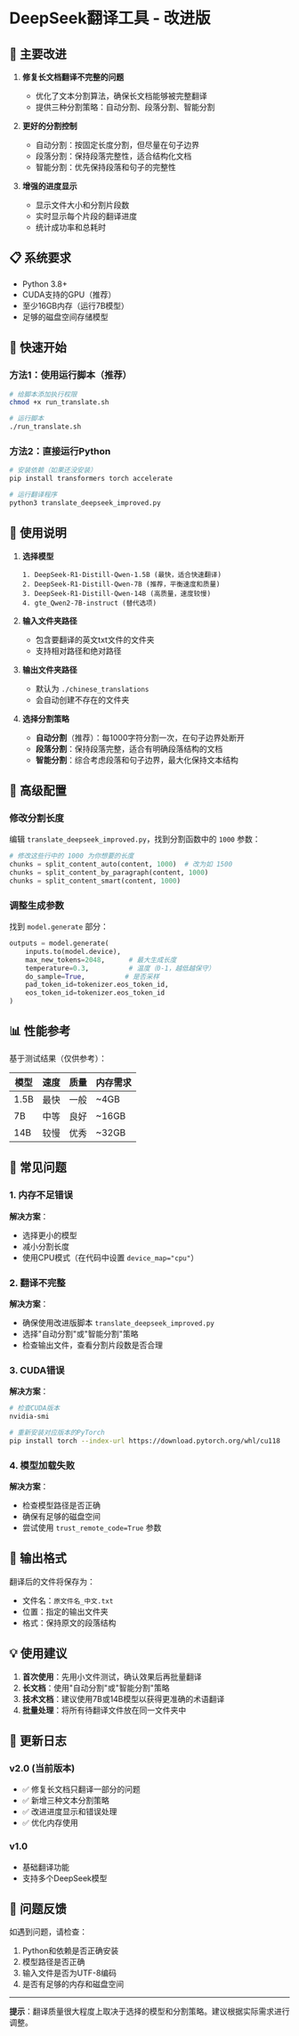 # DeepSeek翻译工具 - 改进版

## 🌟 主要改进

1. **修复长文档翻译不完整的问题**
   - 优化了文本分割算法，确保长文档能够被完整翻译
   - 提供三种分割策略：自动分割、段落分割、智能分割

2. **更好的分割控制**
   - 自动分割：按固定长度分割，但尽量在句子边界
   - 段落分割：保持段落完整性，适合结构化文档
   - 智能分割：优先保持段落和句子的完整性

3. **增强的进度显示**
   - 显示文件大小和分割片段数
   - 实时显示每个片段的翻译进度
   - 统计成功率和总耗时

## 📋 系统要求

- Python 3.8+
- CUDA支持的GPU（推荐）
- 至少16GB内存（运行7B模型）
- 足够的磁盘空间存储模型

## 🚀 快速开始

### 方法1：使用运行脚本（推荐）

```bash
# 给脚本添加执行权限
chmod +x run_translate.sh

# 运行脚本
./run_translate.sh
```

### 方法2：直接运行Python

```bash
# 安装依赖（如果还没安装）
pip install transformers torch accelerate

# 运行翻译程序
python3 translate_deepseek_improved.py
```

## 📖 使用说明

1. **选择模型**
   ```
   1. DeepSeek-R1-Distill-Qwen-1.5B (最快，适合快速翻译)
   2. DeepSeek-R1-Distill-Qwen-7B (推荐，平衡速度和质量)
   3. DeepSeek-R1-Distill-Qwen-14B (高质量，速度较慢)
   4. gte_Qwen2-7B-instruct (替代选项)
   ```

2. **输入文件夹路径**
   - 包含要翻译的英文txt文件的文件夹
   - 支持相对路径和绝对路径

3. **输出文件夹路径**
   - 默认为 `./chinese_translations`
   - 会自动创建不存在的文件夹

4. **选择分割策略**
   - **自动分割**（推荐）：每1000字符分割一次，在句子边界处断开
   - **段落分割**：保持段落完整，适合有明确段落结构的文档
   - **智能分割**：综合考虑段落和句子边界，最大化保持文本结构

## 🔧 高级配置

### 修改分割长度

编辑 `translate_deepseek_improved.py`，找到分割函数中的 `1000` 参数：

```python
# 修改这些行中的 1000 为你想要的长度
chunks = split_content_auto(content, 1000)  # 改为如 1500
chunks = split_content_by_paragraph(content, 1000)
chunks = split_content_smart(content, 1000)
```

### 调整生成参数

找到 `model.generate` 部分：

```python
outputs = model.generate(
    inputs.to(model.device),
    max_new_tokens=2048,      # 最大生成长度
    temperature=0.3,          # 温度（0-1，越低越保守）
    do_sample=True,          # 是否采样
    pad_token_id=tokenizer.eos_token_id,
    eos_token_id=tokenizer.eos_token_id
)
```

## 📊 性能参考

基于测试结果（仅供参考）：

| 模型 | 速度 | 质量 | 内存需求 |
|------|------|------|----------|
| 1.5B | 最快 | 一般 | ~4GB |
| 7B | 中等 | 良好 | ~16GB |
| 14B | 较慢 | 优秀 | ~32GB |

## 🐛 常见问题

### 1. 内存不足错误

**解决方案**：
- 选择更小的模型
- 减小分割长度
- 使用CPU模式（在代码中设置 `device_map="cpu"`）

### 2. 翻译不完整

**解决方案**：
- 确保使用改进版脚本 `translate_deepseek_improved.py`
- 选择"自动分割"或"智能分割"策略
- 检查输出文件，查看分割片段数是否合理

### 3. CUDA错误

**解决方案**：
```bash
# 检查CUDA版本
nvidia-smi

# 重新安装对应版本的PyTorch
pip install torch --index-url https://download.pytorch.org/whl/cu118
```

### 4. 模型加载失败

**解决方案**：
- 检查模型路径是否正确
- 确保有足够的磁盘空间
- 尝试使用 `trust_remote_code=True` 参数

## 📝 输出格式

翻译后的文件将保存为：
- 文件名：`原文件名_中文.txt`
- 位置：指定的输出文件夹
- 格式：保持原文的段落结构

## 💡 使用建议

1. **首次使用**：先用小文件测试，确认效果后再批量翻译
2. **长文档**：使用"自动分割"或"智能分割"策略
3. **技术文档**：建议使用7B或14B模型以获得更准确的术语翻译
4. **批量处理**：将所有待翻译文件放在同一文件夹中

## 🔄 更新日志

### v2.0 (当前版本)
- ✅ 修复长文档只翻译一部分的问题
- ✅ 新增三种文本分割策略
- ✅ 改进进度显示和错误处理
- ✅ 优化内存使用

### v1.0
- 基础翻译功能
- 支持多个DeepSeek模型

## 📧 问题反馈

如遇到问题，请检查：
1. Python和依赖是否正确安装
2. 模型路径是否正确
3. 输入文件是否为UTF-8编码
4. 是否有足够的内存和磁盘空间

---

**提示**：翻译质量很大程度上取决于选择的模型和分割策略。建议根据实际需求进行调整。